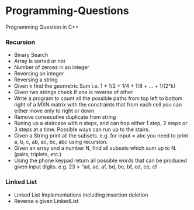 # Programming-Questions
Programming Question in C++
### Recursion
* Binary Search
* Array is sorted or not
* Number of zeroes in an integer
* Reversing an integer
* Reversing a string
* Given k find the geometric Sum i.e. 1 + 1/2 + 1/4 + 1/8 + ... + 1/(2^k)
* Given two strings check if one is reverse of other
* Write a program to count all the possible paths from top left to
  bottom right of a MXN matrix with the constraints that from each cell you
  can either move only to right or down
* Remove consecutive duplicate from string
*  Runing up a staircase with n steps, and can hop either 1
   step, 2 steps or 3 steps at a time. Possible ways can run up to the stairs.
* Given a String print all the subsets. e.g. for input = abc you need to
  print a, b, c, ab, ac, bc, abc using recursion.
* Given an array and a number N, find all subsets which sum up to N. (pairs,
  triplets, etc.)
* Using the phone keypad return all possible words that can be produced
  given input digits. e.g. 23 > “ad, ae, af, bd, be, bf, cd, ce, cf
  
### Linked List
* Linked List Implementations including insertion deletion
* Reverse a given LinkedList

